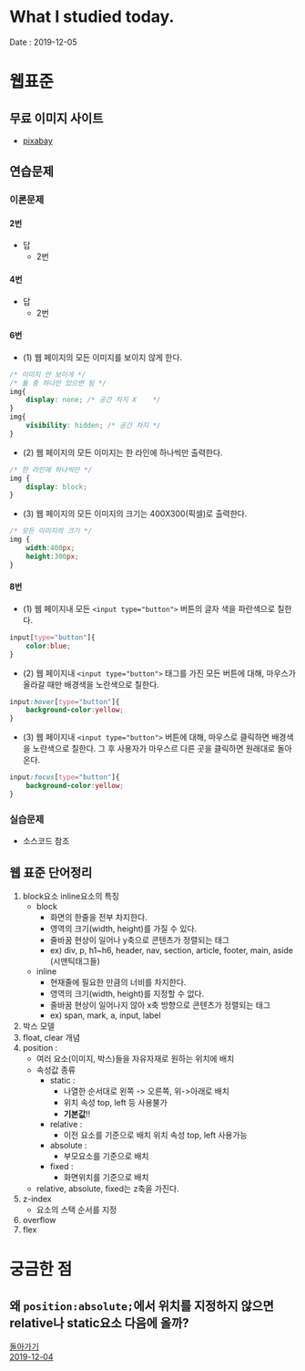 # What I studied today.
Date : 2019-12-05

# 웹표준
## 무료 이미지 사이트
- [pixabay](https://pixabay.com/)
## 연습문제 
### 이론문제
#### 2번
- 답 
    - 2번
#### 4번
- 답
    - 2번
#### 6번
- (1) 웹 페이지의 모든 이미지를 보이지 않게 한다.
```css
/* 이미지 안 보이게 */
/* 둘 중 하나만 있으면 됨 */
img{                
    display: none; /* 공간 차지 X    */
}
img{        
    visibility: hidden; /* 공간 차지 */     
}
```
- (2) 웹 페이지의 모든 이미지는 한 라인에 하나씩만 출력한다.
```css
/* 한 라인에 하나씩만 */
img {
    display: block;
}
```
- (3) 웹 페이지의 모든 이미지의 크기는 400X300(픽셀)로 출력한다.
```css
/* 모든 이미지의 크기 */
img {
    width:400px;
    height:300px;
}
```
#### 8번
- (1) 웹 페이지내 모든 `<input type="button">` 버튼의 글자 색을 파란색으로 칠한다.
```css
input[type="button"]{
    color:blue;
}
```
- (2) 웹 페이지내 `<input type="button">` 태그를 가진 모든 버튼에 대해, 마우스가 올라갈 때만 배경색을 노란색으로 칠한다.
```css
input:hover[type="button"]{
    background-color:yellow;
}
```
- (3) 웹 페이지내 `<input type="button">` 버튼에 대해, 마우스로 클릭하면 배경색을 노란색으로 칠한다. 그 후 사용자가 마우스르 다른 곳을 클릭하면 원래대로 돌아온다.
```css
input:focus[type="button"]{
    background-color:yellow;
}
```
### 실습문제
- 소스코드 참조

## 웹 표준 단어정리
1. block요소 inline요소의 특징
    - block
        - 화면의 한줄을 전부 차지한다.
        - 영역의 크기(width, height)를 가질 수 있다.
        - 줄바꿈 현상이 일어나 y축으로 콘텐츠가 정렬되는 태그
        - ex) div, p, h1~h6, header, nav, section, article, footer, main, aside (시맨틱태그들)
    - inline
        - 현재줄에 필요한 만큼의 너비를 차지한다.
        - 영역의 크기(width, height)를 지정할 수 없다.
        - 줄바꿈 현상이 일어나지 않아 x축 방향으로 콘텐츠가 정렬되는 태그
        - ex) span, mark, a, input, label
2. 박스 모델
3. float, clear 개념
4. position : 
    - 여러 요소(이미지, 박스)들을 자유자재로 원하는 위치에 배치
    - 속성값 종류
        - static :  
            - 나열한 순서대로 왼쪽 -> 오른쪽, 위->아래로 배치
            - 위치 속성 top, left 등 사용불가
            - **기본값**!!
        - relative : 
            - 이전 요소를 기준으로 배치 위치 속성 top, left 사용가능
        - absolute : 
            - 부모요소를 기준으로 배치
        - fixed : 
            - 화면위치를 기준으로 배치
    - relative, absolute, fixed는 z축을 가진다.
5. z-index
    - 요소의 스택 순서를 지정
6. overflow
7. flex


# 궁금한 점
## 왜 `position:absolute;`에서 위치를 지정하지 않으면 relative나 static요소 다음에 올까?

[돌아가기](../README.md)  
[2019-12-04](whatIStudied_191204.md) 

